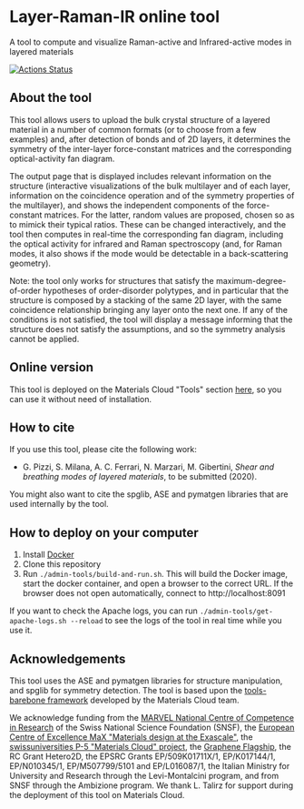 # Layer-Raman-IR online tool
A tool to compute and visualize Raman-active and Infrared-active modes in layered materials

[![Actions Status](https://github.com/epfl-theos/tool-layer-raman-ir/workflows/Continuous%20integration/badge.svg)](https://github.com/epfl-theos/tool-layer-raman-ir/actions)

## About the tool

This tool allows users to upload the bulk crystal structure of a layered material in a number of common formats
(or to choose from a few examples) and, after detection of bonds and of 2D layers, it determines the symmetry
of the inter-layer force-constant matrices and the corresponding optical-activity fan diagram.

The output page that is displayed includes relevant information on the structure (interactive visualizations
of the bulk multilayer and of each layer, information on the coincidence operation and of the symmetry properties of the multilayer),
and shows the independent components of the force-constant matrices.
For the latter, random values are proposed, chosen so as to mimick their typical ratios.
These can be changed interactively, and the tool then computes in real-time the corresponding fan diagram,
including the optical activity for infrared and Raman spectroscopy
(and, for Raman modes, it also shows if the mode would be detectable in a back-scattering geometry).

Note: the tool only works for structures that satisfy the maximum-degree-of-order hypotheses of order-disorder polytypes,
and in particular that the structure is composed by a stacking of the same 2D layer,
with the same coincidence relationship bringing any layer onto the next one.
If any of the conditions is not satisfied, the tool will display a message informing that the structure does not satisfy the assumptions,
and so the symmetry analysis cannot be applied.

## Online version
This tool is deployed on the Materials Cloud "Tools" section [here](https://materialscloud.org/work/tools/layer-raman-ir), so you can use it without need of installation.

## How to cite
If you use this tool, please cite the following work:

* G. Pizzi, S. Milana, A. C. Ferrari, N. Marzari, M. Gibertini, *Shear and breathing modes of layered materials*, to be submitted (2020).

You might also want to cite the spglib, ASE and pymatgen libraries that are used internally by the tool.

## How to deploy on your computer
1. Install [Docker](https://www.docker.com)
2. Clone this repository
3. Run `./admin-tools/build-and-run.sh`. This will build the Docker image, start the docker container, and open a browser to the correct URL.
   If the browser does not open automatically, connect to http://localhost:8091

If you want to check the Apache logs, you can run `./admin-tools/get-apache-logs.sh --reload` to see the logs of the tool in real time while you use it.

## Acknowledgements
This tool uses the ASE and pymatgen libraries for structure manipulation, and spglib for symmetry detection.
The tool is based upon the [tools-barebone framework](https://github.com/materialscloud-org/tools-barebone) developed by the Materials Cloud team.

We acknowledge funding from the [MARVEL National Centre of Competence in Research](https://nccr-marvel.ch) of the
Swiss National Science Foundation (SNSF), the
[European Centre of Excellence MaX "Materials design at the Exascale"](http://www.max-centre.eu),
the [swissuniversities P-5 "Materials Cloud" project](https://www.materialscloud.org/swissuniversities),
the [Graphene Flagship](http://graphene-flagship.eu),
the RC Grant Hetero2D, the EPSRC Grants EP/509K01711X/1, EP/K017144/1, EP/N010345/1, EP/M507799/5101 and EP/L016087/1,
the Italian Ministry for University and Research through the Levi-Montalcini program,
and from SNSF through the Ambizione program.
We thank L. Talirz for support during the deployment of this tool on Materials Cloud.
